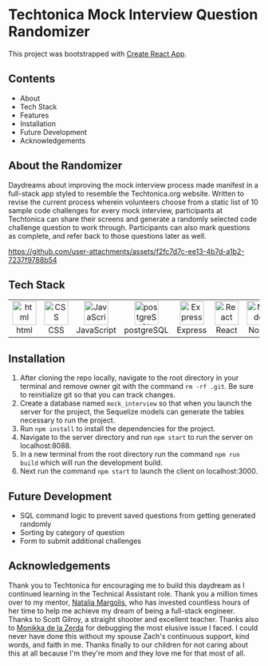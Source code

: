 # Techtonica Mock Interview Question Randomizer

This project was bootstrapped with [Create React App](https://github.com/facebook/create-react-app).

## Contents

- About
- Tech Stack
- Features
- Installation
- Future Development
- Acknowledgements

## About the Randomizer

Daydreams about improving the mock interview process made manifest in a full-stack app styled to resemble the Techtonica.org website. Written to revise the current process wherein volunteers choose from a static list of 10 sample code challenges for every mock interview, participants at Techtonica can share their screens and generate a randomly selected code challenge question to work through. Participants can also mark questions as complete, and refer back to those questions later as well.


https://github.com/user-attachments/assets/f2fc7d7c-ee13-4b7d-a1b2-7237f9788b54



## Tech Stack

<table align="center">
  <tr>
    <td align="center" width="96">
        <img src="https://user-images.githubusercontent.com/74997368/168923681-ece848fc-5700-430b-957f-e8de784e9847.png" width="48" height="48" alt="html" />
      <br>html
    </td>
    <td align="center" width="96">
        <img src="https://user-images.githubusercontent.com/74997368/168924521-589f95da-069a-496a-bcc1-ee6dd132ff12.png" width="48" height="48" alt="CSS" />
      <br>CSS
    </td>
    <td align="center" width="96">
        <img src="https://user-images.githubusercontent.com/74997368/168977094-6a5073a2-2f48-4f5a-ae0e-ed1421a678c6.png" width="48" height="48" alt="JavaScript" />
      <br>JavaScript
    </td>
    <td align="center" width="96">
        <img src="https://user-images.githubusercontent.com/74997368/168976819-15a1f4e0-29cf-4ac0-94a7-1f15eee374a1.png" width="48" height="48" alt="postgreSQL" />
      <br>postgreSQL
    </td>
    <td align="center" width="96">
        <img src="https://user-images.githubusercontent.com/74997368/168978951-5ac2af5e-c911-4e59-b493-683071cf1860.png" width="48" height="48" alt="Express" />
      <br>Express
    </td>
    <td align="center" width="96">
        <img src="https://user-images.githubusercontent.com/74997368/168979311-4a486cad-32c8-46f4-a5da-912fdc51b2d6.png" width="48" height="48" alt="React" />
      <br>React
    </td>
    <td align="center" width="96">
        <img src="https://user-images.githubusercontent.com/74997368/168979848-733f7090-0f78-401a-9ceb-4267231abef7.png" width="48" height="48" alt="Node" />
      <br>Node
    </td>
     <td align="center" width="96">
        <img src="https://cdn.iconscout.com/icon/free/png-512/free-sequelize-2-1175003.png?f=avif&w=256" width="48" height="48" alt="Sequelize" />
      <br>Sequelize
    </td>
  
  </tr>
</table>


## Installation
1. After cloning the repo locally, navigate to the root directory in your terminal and remove owner git with the command `rm -rf .git`. Be sure to reinitialize git so that you can track changes.
2. Create a database named `mock_interview` so that when you launch the server for the project, the Sequelize models can generate the tables necessary to run the project.
3. Run `npm install` to install the dependencies for the project.
4. Navigate to the server directory and run `npm start` to run the server on localhost:8088.
5. In a new terminal from the root directory run the command `npm run build` which will run the development build.
7. Next run the command `npm start` to launch the client on localhost:3000.


## Future Development 

- SQL command logic to prevent saved questions from getting generated randomly
- Sorting by category of question
- Form to submit additional challenges 


## Acknowledgements 

Thank you to Techtonica for encouraging me to build this daydream as I continued learning in the Technical Assistant role. Thank you a million times over to my mentor, [Natalia Margolis](https://github.com/Nmargolis), who has invested countless hours of her time to help me achieve my dream of being a full-stack engineer. Thanks to Scott Gilroy, a straight shooter and excellent teacher. Thanks also to [Monikka de la Zerda](https://www.linkedin.com/in/mdelazerda/) for debugging the most elusive issue I faced. I could never have done this without my spouse Zach's continuous support, kind words, and faith in me. Thanks finally to our children for not caring about this at all because I'm they're mom and they love me for that most of all. 
